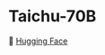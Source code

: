 # Taichu-70B
🤗 <a href="https://huggingface.co/CASIA-LM/Taichu-70B" target="_blank">Hugging Face</a>

